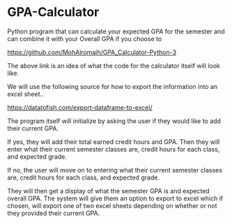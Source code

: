 # GPA-Calculator
Python program that can calculate your expected GPA for the semester and can combine it with your Overall GPA if you choose to

https://github.com/MohAlromaih/GPA_Calculator-Python-3

The above link is an idea of what the code for the calculator itself will look like. 

We will use the following source for how to export the information into an excel sheet..

https://datatofish.com/export-dataframe-to-excel/

The program itself will initialize by asking the user if they would like to add their current GPA.

If yes, they will add their total earned credit hours and GPA. Then they will enter what their current semester classes are, credit hours for each class, and expected grade.

If no, the user will move on to entering what their current semester classes are, credit hours for each class, and expected grade.

They will then get a display of what the semester GPA is and expected overall GPA. The system will give them an option to export to excel which if chosen, will export one of two
excel sheets depending on whether or not they provided their current GPA.